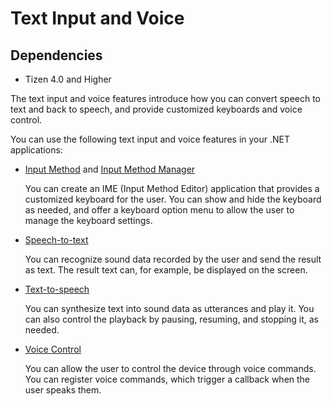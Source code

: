 # Text Input and Voice
## Dependencies
-   Tizen 4.0 and Higher

The text input and voice features introduce how you can convert speech to text and back to speech, and provide customized keyboards and voice control.

You can use the following text input and voice features in your .NET applications:

-   [Input Method](input-method.md) and [Input Method Manager](input-method-manager.md)

    You can create an IME (Input Method Editor) application that provides a customized keyboard for the user. You can show and hide the keyboard as needed, and offer a keyboard option menu to allow the user to manage the keyboard settings.

-   [Speech-to-text](stt.md)

    You can recognize sound data recorded by the user and send the result as text. The result text can, for example, be displayed on the screen.

-   [Text-to-speech](tts.md)

    You can synthesize text into sound data as utterances and play it. You can also control the playback by pausing, resuming, and stopping it, as needed.

-   [Voice Control](voice-control.md)

    You can allow the user to control the device through voice commands. You can register voice commands, which trigger a callback when the user speaks them.
